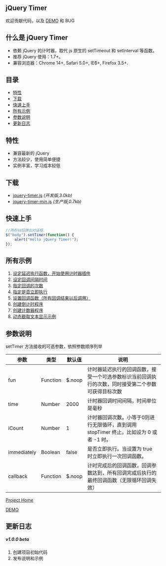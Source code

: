 ## jQuery Timer

欢迎贡献代码，以及 [DEMO](#所有示例) 和 BUG

## 什么是 jQuery Timer

- 依赖 jQuery 的计时器，取代 js 原生的 setTimeout 和 setInterval 等函数。
- 推荐 jQuery 使用：1.7+。
- 兼容浏览器：Chrome 14+, Safari 5.0+, IE6+, Firefox 3.5+.

## 目录
* [特性](#特性)
* [下载](#下载)
* [快速上手](#快速上手)
* [所有示例](#所有示例)
* [参数说明](#参数说明)
* [更新日志](#更新日志)

## 特性
* 兼容最新的 jQuery
* 方法较少，使用简单便捷
* 实例丰富，学习成本较低

## 下载
* [jquery-timer.js](http://wwh447.github.io/jQueryTimer/jquery-timer.js) *(开发版,3.0kb)*
* [jquery-timer-min.js](http://wwh447.github.io/jQueryTimer/jquery-timer-min.js) *(生产版,0.7kb)*

## 快速上手
```javascript
//两秒以后弹出对话框.
$("body").setTimer(function() {
	alert("Hello jQuery Timer!");
});
```

## 所有示例
1. [设定延迟执行函数，开始使用计时器插件](http://wwh447.github.io/jQueryTimer/demo/param-fun.html)
2. [设定回调间隔时间](http://wwh447.github.io/jQueryTimer/demo/param-time.html)
3. [指定回调的次数](http://wwh447.github.io/jQueryTimer/demo/param-iCount.html)
4. [指定是否立即执行](http://wwh447.github.io/jQueryTimer/demo/param-immediately.html)
5. [设置回调函数（所有回调结束以后调用）](http://wwh447.github.io/jQueryTimer/demo/param-callback.html)
6. [创建倒计时程序](http://wwh447.github.io/jQueryTimer/demo/pay0.html)
7. [创建计数器程序](http://wwh447.github.io/jQueryTimer/demo/pay1.html)
8. [动态截取文本显示示例](http://wwh447.github.io/jQueryTimer/demo/pay2.html)

## 参数说明

setTimer 方法接收的可选参数，依照参数顺序列举

参数 | 类型 | 默认值 | 说明
------------ | ------------ | ------------ | ------------
fun | Function | $.noop | 计时器延迟执行的回调函数，接受一个可选参数标识当前回调执行的次数，同时接受第二个参数可获得目标次数
time | Number | 2000 | 计时器回调时间间隔，时间单位是毫秒
iCount | Number | 1 | 计时器回调次数。小等于0则进行无限循环，直到调用 stopTimer 终止。比如设为 0 或者 -1 时。
immediately | Boolean | false | 是否立即执行。当设置为 true 时立即执行一次回调函数。
callback | Function | $.noop | 计时完成后的回调函数，回调参数达到，所有回调完成后执行的最终回调函数（无限循环回调失效）

[Project Home](http://wwh447.github.io/jQueryTimer/)

[DEMO](http://wwh447.github.io/jQueryTimer/#%E6%89%80%E6%9C%89%E7%A4%BA%E4%BE%8B)

## 更新日志
##### v1.0.0 beta
1. 创建项目初始代码
2. 发布说明和示例

